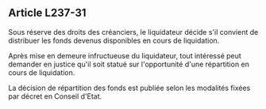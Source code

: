 Article L237-31
----
Sous réserve des droits des créanciers, le liquidateur décide s'il convient de
distribuer les fonds devenus disponibles en cours de liquidation.

Après mise en demeure infructueuse du liquidateur, tout intéressé peut demander
en justice qu'il soit statué sur l'opportunité d'une répartition en cours de
liquidation.

La décision de répartition des fonds est publiée selon les modalités fixées par
décret en Conseil d'Etat.
